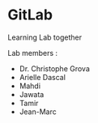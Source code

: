 # GitLab
Learning Lab together

Lab members : 

- Dr. Christophe Grova
- Arielle Dascal 
- Mahdi
- Jawata 
- Tamir 
- Jean-Marc



